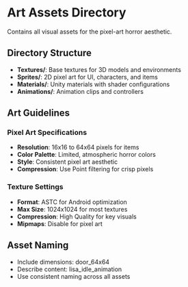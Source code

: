 ﻿# Art Assets Directory

Contains all visual assets for the pixel-art horror aesthetic.

## Directory Structure

- **Textures/**: Base textures for 3D models and environments
- **Sprites/**: 2D pixel art for UI, characters, and items
- **Materials/**: Unity materials with shader configurations
- **Animations/**: Animation clips and controllers

## Art Guidelines

### Pixel Art Specifications
- **Resolution**: 16x16 to 64x64 pixels for items
- **Color Palette**: Limited, atmospheric horror colors
- **Style**: Consistent pixel art aesthetic
- **Compression**: Use Point filtering for crisp pixels

### Texture Settings
- **Format**: ASTC for Android optimization
- **Max Size**: 1024x1024 for most textures
- **Compression**: High Quality for key visuals
- **Mipmaps**: Disable for pixel art

## Asset Naming
- Include dimensions: door_64x64
- Describe content: lisa_idle_animation
- Use consistent naming across all assets
